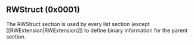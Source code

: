 ## RWStruct (0x0001)

The RWStruct section is used by every list section (except [[RWExtension|RWExtension]]) to define binary information for the parent section.
